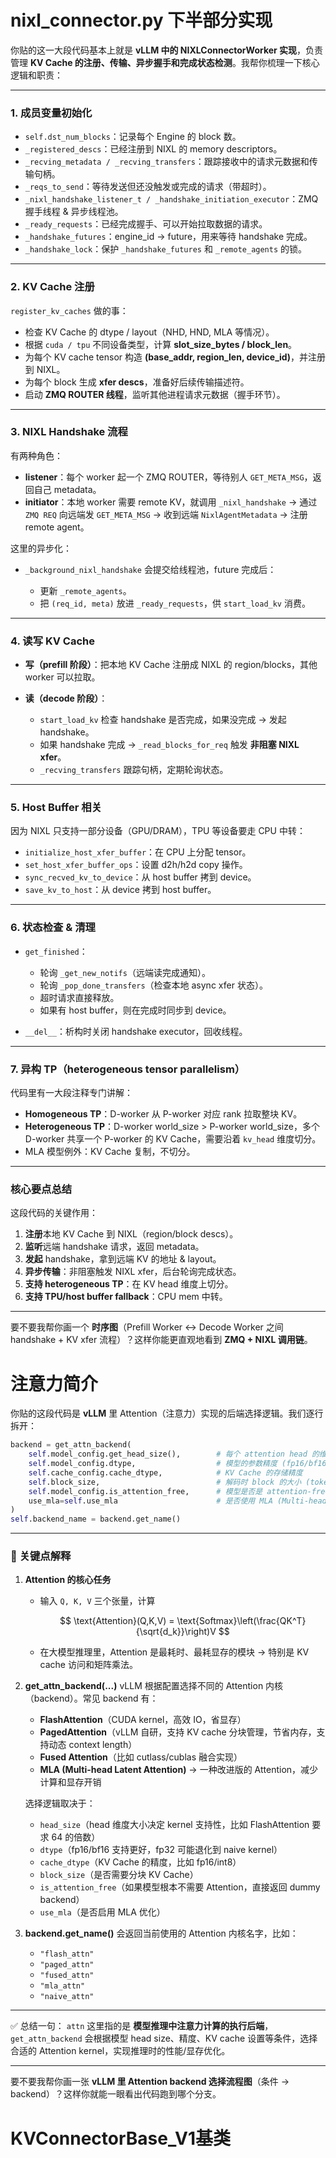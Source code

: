# nixl_connector.py 下半部分实现
你贴的这一大段代码基本上就是 **vLLM 中的 NIXLConnectorWorker 实现**，负责管理 **KV Cache 的注册、传输、异步握手和完成状态检测**。我帮你梳理一下核心逻辑和职责：

---

### **1. 成员变量初始化**

* `self.dst_num_blocks`：记录每个 Engine 的 block 数。
* `_registered_descs`：已经注册到 NIXL 的 memory descriptors。
* `_recving_metadata / _recving_transfers`：跟踪接收中的请求元数据和传输句柄。
* `_reqs_to_send`：等待发送但还没触发或完成的请求（带超时）。
* `_nixl_handshake_listener_t / _handshake_initiation_executor`：ZMQ 握手线程 & 异步线程池。
* `_ready_requests`：已经完成握手、可以开始拉取数据的请求。
* `_handshake_futures`：engine\_id → future，用来等待 handshake 完成。
* `_handshake_lock`：保护 `_handshake_futures` 和 `_remote_agents` 的锁。

---

### **2. KV Cache 注册**

`register_kv_caches` 做的事：

* 检查 KV Cache 的 dtype / layout（NHD, HND, MLA 等情况）。
* 根据 `cuda / tpu` 不同设备类型，计算 **slot\_size\_bytes / block\_len**。
* 为每个 KV cache tensor 构造 **(base\_addr, region\_len, device\_id)**，并注册到 NIXL。
* 为每个 block 生成 **xfer descs**，准备好后续传输描述符。
* 启动 **ZMQ ROUTER 线程**，监听其他进程请求元数据（握手环节）。

---

### **3. NIXL Handshake 流程**

有两种角色：

* **listener**：每个 worker 起一个 ZMQ ROUTER，等待别人 `GET_META_MSG`，返回自己 metadata。
* **initiator**：本地 worker 需要 remote KV，就调用 `_nixl_handshake` → 通过 `ZMQ REQ` 向远端发 `GET_META_MSG` → 收到远端 `NixlAgentMetadata` → 注册 remote agent。

这里的异步化：

* `_background_nixl_handshake` 会提交给线程池，future 完成后：

  * 更新 `_remote_agents`。
  * 把 `(req_id, meta)` 放进 `_ready_requests`，供 `start_load_kv` 消费。

---

### **4. 读写 KV Cache**

* **写（prefill 阶段）**：把本地 KV Cache 注册成 NIXL 的 region/blocks，其他 worker 可以拉取。
* **读（decode 阶段）**：

  * `start_load_kv` 检查 handshake 是否完成，如果没完成 → 发起 handshake。
  * 如果 handshake 完成 → `_read_blocks_for_req` 触发 **非阻塞 NIXL xfer**。
  * `_recving_transfers` 跟踪句柄，定期轮询状态。

---

### **5. Host Buffer 相关**

因为 NIXL 只支持一部分设备（GPU/DRAM），TPU 等设备要走 CPU 中转：

* `initialize_host_xfer_buffer`：在 CPU 上分配 tensor。
* `set_host_xfer_buffer_ops`：设置 d2h/h2d copy 操作。
* `sync_recved_kv_to_device`：从 host buffer 拷到 device。
* `save_kv_to_host`：从 device 拷到 host buffer。

---

### **6. 状态检查 & 清理**

* `get_finished`：

  * 轮询 `_get_new_notifs`（远端读完成通知）。
  * 轮询 `_pop_done_transfers`（检查本地 async xfer 状态）。
  * 超时请求直接释放。
  * 如果有 host buffer，则在完成时同步到 device。

* `__del__`：析构时关闭 handshake executor，回收线程。

---

### **7. 异构 TP（heterogeneous tensor parallelism）**

代码里有一大段注释专门讲解：

* **Homogeneous TP**：D-worker 从 P-worker 对应 rank 拉取整块 KV。
* **Heterogeneous TP**：D-worker world\_size > P-worker world\_size，多个 D-worker 共享一个 P-worker 的 KV Cache，需要沿着 `kv_head` 维度切分。
* MLA 模型例外：KV Cache 复制，不切分。

---

### **核心要点总结**

这段代码的关键作用：

1. **注册**本地 KV Cache 到 NIXL（region/block descs）。
2. **监听**远端 handshake 请求，返回 metadata。
3. **发起** handshake，拿到远端 KV 的地址 & layout。
4. **异步传输**：非阻塞触发 NIXL xfer，后台轮询完成状态。
5. **支持 heterogeneous TP**：在 KV head 维度上切分。
6. **支持 TPU/host buffer fallback**：CPU mem 中转。

---

要不要我帮你画一个 **时序图**（Prefill Worker ↔ Decode Worker 之间 handshake + KV xfer 流程）？这样你能更直观地看到 **ZMQ + NIXL 调用链**。



# 注意力简介
你贴的这段代码是 **vLLM** 里 Attention（注意力）实现的后端选择逻辑。我们逐行拆开：

```python
backend = get_attn_backend(
    self.model_config.get_head_size(),        # 每个 attention head 的维度大小
    self.model_config.dtype,                  # 模型的参数精度 (fp16/bf16/fp32)
    self.cache_config.cache_dtype,            # KV Cache 的存储精度
    self.block_size,                          # 解码时 block 的大小 (token block 数量)
    self.model_config.is_attention_free,      # 模型是否是 attention-free（比如 MLP-only, Linear Attention）
    use_mla=self.use_mla                      # 是否使用 MLA (Multi-head Latent Attention) 优化
)
self.backend_name = backend.get_name()
```

---

### 🔑 关键点解释

1. **Attention 的核心任务**

   * 输入 `Q, K, V` 三个张量，计算

     $$
     \text{Attention}(Q,K,V) = \text{Softmax}\left(\frac{QK^T}{\sqrt{d_k}}\right)V
     $$
   * 在大模型推理里，Attention 是最耗时、最耗显存的模块 → 特别是 KV cache 访问和矩阵乘法。

2. **get\_attn\_backend(...)**
   vLLM 根据配置选择不同的 Attention 内核（backend）。常见 backend 有：

   * **FlashAttention**（CUDA kernel，高效 IO，省显存）
   * **PagedAttention**（vLLM 自研，支持 KV cache 分块管理，节省内存，支持动态 context length）
   * **Fused Attention**（比如 cutlass/cublas 融合实现）
   * **MLA (Multi-head Latent Attention)** → 一种改进版的 Attention，减少计算和显存开销

   选择逻辑取决于：

   * `head_size`（head 维度大小决定 kernel 支持性，比如 FlashAttention 要求 64 的倍数）
   * `dtype`（fp16/bf16 支持更好，fp32 可能退化到 naive kernel）
   * `cache_dtype`（KV Cache 的精度，比如 fp16/int8）
   * `block_size`（是否需要分块 KV Cache）
   * `is_attention_free`（如果模型根本不需要 Attention，直接返回 dummy backend）
   * `use_mla`（是否启用 MLA 优化）

3. **backend.get\_name()**
   会返回当前使用的 Attention 内核名字，比如：

   * `"flash_attn"`
   * `"paged_attn"`
   * `"fused_attn"`
   * `"mla_attn"`
   * `"naive_attn"`

---

✅ 总结一句：
`attn` 这里指的是 **模型推理中注意力计算的执行后端**，`get_attn_backend` 会根据模型 head size、精度、KV cache 设置等条件，选择合适的 Attention kernel，实现推理时的性能/显存优化。

---

要不要我帮你画一张 **vLLM 里 Attention backend 选择流程图**（条件 → backend）？这样你就能一眼看出代码跑到哪个分支。




# KVConnectorBase_V1基类

